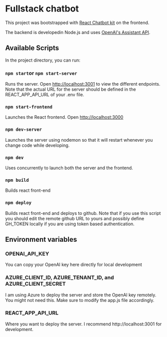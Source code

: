 # Fullstack chatbot 
This project was bootstrapped with [React Chatbot kit](https://fredrikoseberg.github.io/react-chatbot-kit-docs/docs/getting-started/) on the frontend.

The backend is developedin Node.js and uses [OpenAI's Assistant API](https://platform.openai.com/docs/assistants/overview).

## Available Scripts

In the project directory, you can run:

### `npm start`or  `npm start-server`

Runs the server.
Open [http://localhost:3001](http://localhost:3001) to view the different endpoints.
Note that the actual URL for the server should be defined in the REACT_APP_API_URL of your .env file.

### `npm start-frontend`

Launches the React frontend. Open [http://localhost:3000](http://localhost:3000)

### `npm dev-server`

Launches the server using nodemon so that it will restart whenever you change code while developing.

### `npm dev`

Uses concurrently to launch both the server and the frontend.

### `npm build`

Builds react front-end

### `npm deploy`

Builds react front-end and deploys to github. Note that if you use this script you should edit the remote github URL to yours and possibly define GH_TOKEN locally if you are using token based authentication.

## Environment variables

### OPENAI_API_KEY

You can copy your OpenAI key here directly for local development

### AZURE_CLIENT_ID, AZURE_TENANT_ID, and AZURE_CLIENT_SECRET

I am using Azure to deploy the server and store the OpenAI key remotely. You might not need this. Make sure to modify the app.js file accordingly.

### REACT_APP_API_URL

Where you want to deploy the server. I recommend http://localhost:3001 for development.
